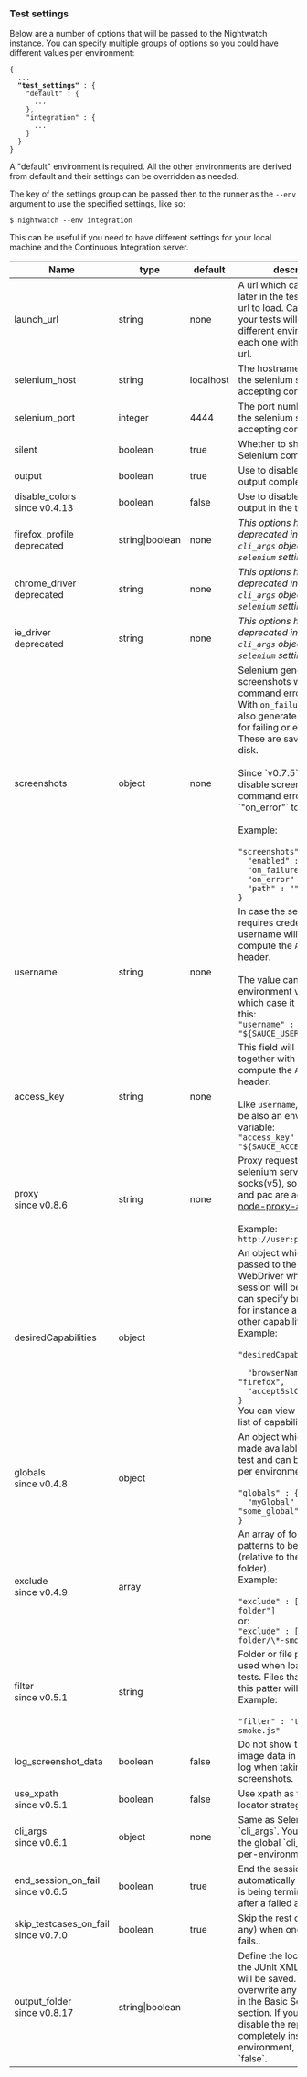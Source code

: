 ### Test settings

Below are a number of options that will be passed to the Nightwatch instance. You can specify multiple groups of options so you could have different values per environment:

<pre><code class="language-bash">{
  ...
  <strong>"test_settings"</strong> : {
    "default" : {
      ...
    },
    "integration" : {
      ...
    }
  }
}</code></pre>

<p class="alert alert-info">A "default" environment is required. All the other environments are derived from default and their settings can be overridden as needed.</p>

The key of the settings group can be passed then to the runner as the `--env` argument to use the specified settings, like so:

<pre><code class="language-bash">$ nightwatch --env integration</code></pre>

This can be useful if you need to have different settings for your local machine and the Continuous Integration server.

<table class="table table-bordered table-striped">
  <thead>
   <tr>
     <th style="width: 100px;">Name</th>
     <th style="width: 100px;">type</th>
     <th style="width: 50px;">default</th>
     <th>description</th>
   </tr>
  </thead>
  <tbody>
   <tr>
     <td>launch_url</td>
     <td>string</td>
     <td>none</td>
     <td>A url which can be used later in the tests as the main url to load. Can be useful if your tests will run on different environments, each one with a different url.</td>
   </tr>
   <tr>
     <td>selenium_host</td>
     <td>string</td>
     <td>localhost</td>
     <td>The hostname/IP on which the selenium server is accepting connections.</td>
   </tr>
   <tr>
     <td>selenium_port</td>
     <td>integer</td>
     <td>4444</td>
     <td>The port number on which the selenium server is accepting connections.</td>
   </tr>
   <tr>
     <td>silent</td>
     <td>boolean</td>
     <td>true</td>
     <td>Whether to show extended Selenium command logs.</td>
   </tr>
   <tr>
     <td>output</td>
     <td>boolean</td>
     <td>true</td>
     <td>Use to disable terminal output completely.</td>
   </tr>
   <tr>
     <td>disable_colors<br><span class="optional">since v0.4.13</span></td>
     <td>boolean</td>
     <td>false</td>
     <td>Use to disable colored output in the terminal.</td>
   </tr>
   <tr>
     <td>firefox_profile<br><span class="optional">deprecated</span></td>
     <td>string|boolean</td>
     <td>none</td>
     <td>
       <i>This options has been deprecated in favor of the <code>cli_args</code> object on the <code>selenium</code> settings object.</i>
     </td>
   </tr>
   <tr>
     <td>chrome_driver<br><span class="optional">deprecated</span></td>
     <td>string</td>
     <td>none</td>
     <td>
       <i>This options has been deprecated in favor of the <code>cli_args</code> object on the <code>selenium</code> settings object.</i>
     </td>
   </tr>
   <tr>
     <td>ie_driver<br><span class="optional">deprecated</span></td>
     <td>string</td>
     <td>none</td>
     <td>
       <i>This options has been deprecated in favor of the <code>cli_args</code> object on the <code>selenium</code> settings object.</i>
     </td>
   </tr>

   <tr>
     <td>screenshots</td>
     <td>object</td>
     <td>none</td>
     <td>Selenium generates screenshots when command errors occur. With <code>on_failure</code> set to true, also generates screenshots for failing or erroring tests. These are saved on the disk. <br><br>Since `v0.7.5` you can disable screenshots for command errors by setting `"on_error"` to `false`.
    <br><br>Example:<br><br><code>"screenshots" : {<br>&nbsp;&nbsp;"enabled" : true,<br>&nbsp;&nbsp;"on_failure" : true,<br>&nbsp;&nbsp;"on_error" : false,<br>&nbsp;&nbsp;"path" : ""<br>}</code></td>
   </tr>
   <tr>
     <td>username</td>
     <td>string</td>
     <td>none</td>
     <td>In case the selenium server requires credentials this username will be used to compute the <code>Authorization</code> header. <br><br>The value can be also an environment variable, in which case it will look like this:<br>
       <code>"username" : "${SAUCE_USERNAME}"</code>
     </td>
   </tr>
   <tr>
     <td>access_key</td>
     <td>string</td>
     <td>none</td>
     <td>This field will be used together with <code>username</code> to compute the <code>Authorization</code> header. <br><br>Like <code>username</code>, the value can be also an environment variable:<br>
       <code>"access_key" : "${SAUCE_ACCESS_KEY}"</code>
     </td>
   </tr>
  
  <tr>
     <td>proxy<br><span class="optional">since v0.8.6</span></td>
     <td>string</td>
     <td>none</td>
     <td>Proxy requests to the selenium server. http, https, socks(v5), socks5, sock4, and pac are accepted. Uses <a href="https://github.com/TooTallNate/node-proxy-agent" target="_blank">node-proxy-agent</a>.<br><br>Example: <code>http://user:pass@host:port</code></td>
   </tr>
     
   <tr>
     <td>desiredCapabilities</td>
     <td>object</td>
     <td></td>
     <td>An object which will be passed to the Selenium WebDriver when a new session will be created. You can specify browser name for instance along with other capabilities.
       <br>Example:<br><br>
<code>"desiredCapabilities" : {<br>
&nbsp;&nbsp;"browserName" : "firefox", <br>&nbsp;&nbsp;"acceptSslCerts" : true<br>}</code><br>
       You can view the complete list of capabilities <a href="https://github.com/SeleniumHQ/selenium/wiki/DesiredCapabilities" target="_blank">here</a>.
     </td>
   </tr>

   <tr>
     <td>globals<br><span class="optional">since v0.4.8</span></td>
     <td>object</td>
     <td></td>
     <td>An object which will be made available within the test and can be overwritten per environment. Example:<br><br>
<code>"globals" : {<br>&nbsp;&nbsp;"myGlobal" : "some_global"<br>}</code>
     </td>
   </tr>

   <tr>
     <td>exclude<br><span class="optional">since v0.4.9</span></td>
     <td>array</td>
     <td></td>
     <td>An array of folders or file patterns to be skipped (relative to the main source folder).<br>
       Example:<br><br>
        <code>"exclude" : ["excluded-folder"]</code><br>
       or:<br>
        <code>"exclude" : ["test-folder/\*-smoke.js"]</code><br>
     </td>
   </tr>

   <tr>
     <td>filter<br><span class="optional">since v0.5.1</span></td>
     <td>string</td>
     <td></td>
     <td>Folder or file pattern to be used when loading the tests. Files that don't match this patter will be ignored.<br>
       Example:<br><br>
        <code>"filter" : "tests/\*-smoke.js"</code><br>
     </td>
   </tr>

   <tr>
      <td>log_screenshot_data</td>
      <td>boolean</td>
      <td>false</td>
      <td>Do not show the Base64 image data in the (verbose) log when taking screenshots.</td>
   </tr>

   <tr>
     <td>use_xpath<br><span class="optional">since v0.5.1</span></td>
     <td>boolean</td>
     <td>false</td>
     <td>Use xpath as the default locator strategy</td>
   </tr>

   <tr>
     <td>cli_args<br><span class="optional">since v0.6.1</span></td>
     <td>object</td>
     <td>none</td>
     <td>Same as Selenium settings `cli_args`. You can override the global `cli_args` on a per-environment basis.</td>
   </tr>

   <tr>
     <td>end_session_on_fail<br><span class="optional">since v0.6.5</span></td>
     <td>boolean</td>
     <td>true</td>
     <td>End the session automatically when the test is being terminated, usually after a failed assertion.</td>
  </tr>

  <tr>
     <td>skip_testcases_on_fail<br><span class="optional">since v0.7.0</span></td>
     <td>boolean</td>
     <td>true</td>
     <td>Skip the rest of testcases (if any) when one testcase fails..</td>
  </tr>
  
  <tr>
     <td>output_folder<br><span class="optional">since v0.8.17</span></td>
     <td>string|boolean</td>
     <td></td>
     <td>Define the location where the JUnit XML report files will be saved. This will overwrite any value defined in the Basic Settings section. If you'd like to disable the reports completely inside a specific environment, set this to `false`.</td>
  </tr>
    
  </tbody>
</table>
